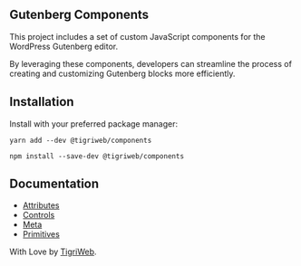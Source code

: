 ## Gutenberg Components

This project includes a set of custom JavaScript components for the WordPress Gutenberg editor.

By leveraging these components, developers can streamline the process of creating and customizing Gutenberg blocks more efficiently.

## Installation

Install with your preferred package manager:

```
yarn add --dev @tigriweb/components
```

```
npm install --save-dev @tigriweb/components
```

## Documentation

* [Attributes](https://tigriweb.gitbook.io/components/attributes)
* [Controls](https://tigriweb.gitbook.io/components/controls)
* [Meta](https://tigriweb.gitbook.io/components/meta)
* [Primitives](https://tigriweb.gitbook.io/components/primitives)

With Love by [TigriWeb](https://tigriweb.com/ "TigriWeb").
